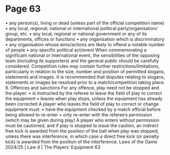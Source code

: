 # Page 63

• any person(s), living or dead (unless part of the official competition name)
• any local, regional, national or international political party/organisation/
group, etc.
• any local, regional or national government or any of its departments,
offices or functions
• any organisation which is discriminatory
• any organisation whose aims/actions are likely to offend a notable
number of people
• any specific political act/event
When commemorating a significant national or international event, the
sensibilities of the opposing team (including its supporters) and the general
public should be carefully considered.
Competition rules may contain further restrictions/limitations, particularly
in relation to the size, number and position of permitted slogans, statements
and images. It is recommended that disputes relating to slogans, statements or
images be resolved prior to a match/competition taking place.
6. Offences and sanctions
For any offence, play need not be stopped and the player:
• is instructed by the referee to leave the field of play to correct the equipment
• leaves when play stops, unless the equipment has already been corrected
A player who leaves the field of play to correct or change equipment must:
• have the equipment checked by a match official before being allowed to
re-enter
• only re-enter with the referee’s permission (which may be given during play)
A player who enters without permission must be cautioned, and if play is
stopped to issue the caution, an indirect free kick is awarded from the position
of the ball when play was stopped, unless there was interference, in which case
a direct free kick (or penalty kick) is awarded from the position of the
interference.
Laws of the Game 2024/25 | Law 4 | The Players’ Equipment 63
